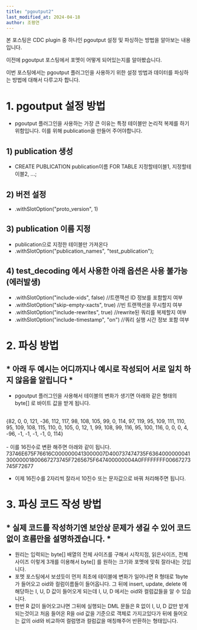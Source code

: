 ```yaml
---
title: "pgoutput2"
last_modified_at: 2024-04-18
author: 조평연
---
```


본 포스팅은 CDC plugin 중 하나인 pgoutput 설정 및 파싱하는 방법을 알아보는 내용입니다.

이전에 pgoutput 포스팅에서 포멧이 어떻게 되어있는지를 알아봤습니다.

이번 포스팅에서는 pgoutput 플러그인을 사용하기 위한 설정 방법과
데이터를 파싱하는 방법에 대해서 다루고자 합니다.

# 1. pgoutput 설정 방법
- pgoutput 플러그인을 사용하는 가장 큰 이유는 특정 테이블만 논리적 복제를 하기 위함입니다.
이를 위해 publication을 만들어 주어야합니다.

## 1) publication 생성
- CREATE PUBLICATION publication이름 FOR TABLE 지정할테이블1, 지정할테이블2, ...;

## 2) 버전 설정
- .withSlotOption("proto_version", 1)

## 3) publication 이름 지정
- publication으로 지정한 테이블만 가져온다
- .withSlotOption("publication_names", "test_publication");

## 4) test_decoding 에서 사용한 아래 옵션은 사용 불가능 (에러발생)
- .withSlotOption("include-xids", false) //트랜잭션 ID 정보를 포함할지 여부
- .withSlotOption("skip-empty-xacts", true) //빈 트랜잭션을 무시할지 여부
- .withSlotOption("include-rewrites", true) //rewrite된 쿼리를 복제할지 여부
- .withSlotOption("include-timestamp", "on") //쿼리 실행 시간 정보 포함 여부

# 2. 파싱 방법
## * 아래 두 예시는 어디까지나 예시로 작성되어 서로 일치 하지 않음을 알립니다 *
- pgoutput 플러그인을 사용해서 테이블의 변화가 생기면 아래와 같은 형태의 byte[] 로 바이트 값을 받게 됩니다.
<br>
{82, 0, 0, 121, -36, 112, 117, 98, 108, 105, 99, 0, 114, 97, 119, 95, 109, 111, 110, 95, 109, 108, 115, 110, 0, 105, 0, 12, 1, 99, 108, 99, 116, 95, 100, 116, 0, 0, 0, 4, -96, -1, -1, -1, -1, 0, 114}
<br>
<br>
- 이를 16진수로 변환 해주면 아래와 같이 됩니다.
<br>
73746E675F76616C0000000413000007D400737474735F636400000004130000001800667273745F7265675F647400000004A0FFFFFFFF00667273745F72677
<br>

- 이제 16진수를 2자리씩 잘라서 10진수 또는 문자값으로 바꿔 처리해주면 됩니다.

# 3. 파싱 코드 작성 방법
## * 실제 코드를 작성하기엔 보안상 문제가 생길 수 있어 코드없이 흐름만을 설명하겠습니다. *
- 원리는 입력되는 byte[] 배열의 전체 사이즈를 구해서 시작지점, 읽은사이즈, 전체사이즈 이렇게 3개를 이용해서 byte[] 를 원하는 크기와 포멧에 맞춰 잘라내는 것입니다.
- 포멧 포스팅에서 보셨듯이 먼저 최초에 테이블에 변화가 일어나면 R 형태로 1byte가 들어오고 oid와 컬럼이름들이 들어옵니다.
그 뒤에 insert, update, delete 에 해당하는 I, U, D 값이 들어오게 되는데 I, U, D 에서는 oid와 컬럼값들을 알 수 있습니다.
- 한번 R 값이 들어오고나면 그뒤에 실행되는 DML 문들은 R 없이 I, U, D 값만 받게 되는것이고 처음 들어온 R을 oid 값을 기준으로 객체로 가지고있다가 뒤에 들어오는 값의 oid와 비교하여 컬럼명과 컬럼값을 매칭해주어 반환하는 형태입니다.